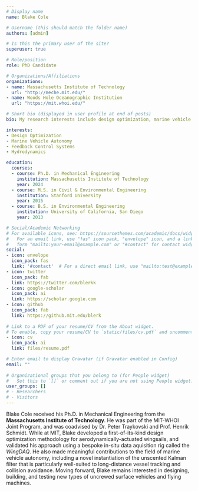 ```yaml
---
# Display name
name: Blake Cole

# Username (this should match the folder name)
authors: [admin]

# Is this the primary user of the site?
superuser: true

# Role/position
role: PhD Candidate

# Organizations/Affiliations
organizations:
- name: Massachusetts Institute of Technology
  url: "http://meche.mit.edu/"
- name: Woods Hole Oceanographic Institution
  url: "https://mit.whoi.edu/"

# Short bio (displayed in user profile at end of posts)
bio: My research interests include design optimization, marine vehicle autonomy, hydrodynamics, and control.

interests:
- Design Optimization
- Marine Vehicle Autonomy
- Feedback Control Systems
- Hydrodynamics

education:
  courses:
  - course: Ph.D. in Mechanical Engineering
    institution: Massachusetts Institute of Technology
    year: 2024
  - course: M.S. in Civil & Environmental Engineering
    institution: Stanford University
    year: 2015
  - course: B.S. in Environmental Engineering
    institution: University of California, San Diego
    year: 2013

# Social/Academic Networking
# For available icons, see: https://sourcethemes.com/academic/docs/widgets/#icons
#   For an email link, use "fas" icon pack, "envelope" icon, and a link in the
#   form "mailto:your-email@example.com" or "#contact" for contact widget.
social:
- icon: envelope
  icon_pack: fas
  link: '#contact'  # For a direct email link, use "mailto:test@example.org".
- icon: twitter
  icon_pack: fab
  link: https://twitter.com/blerkk
- icon: google-scholar
  icon_pack: ai
  link: https://scholar.google.com
- icon: github
  icon_pack: fab
  link: https://github.mit.edu/blerk
  
# Link to a PDF of your resume/CV from the About widget.
# To enable, copy your resume/CV to `static/files/cv.pdf` and uncomment the lines below.  
- icon: cv
  icon_pack: ai
  link: files/resume.pdf

# Enter email to display Gravatar (if Gravatar enabled in Config)
email: ""
  
# Organizational groups that you belong to (for People widget)
#   Set this to `[]` or comment out if you are not using People widget.  
user_groups: []
# - Researchers
# - Visitors
---
```


Blake Cole received his Ph.D. in Mechanical Engineering from the **Massachusetts Institute of Technology**.  He was part of the MIT-WHOI Joint Program, and was coadvised by Dr. Peter Traykovski and Prof. Henrik Schmidt.  While at MIT, Blake developed a first-of-its-kind design optimization methodology for aerodynamically-actuated wingsails, and validated his approach using a bespoke in-situ data aquisition rig called the _WingDAQ_.  He also made meaningful contributions to the field of marine vehicle autonomy, including a novel instantiation of the unscented Kalman filter that is particularly well-suited to long-distance vessel tracking and collision avoidance.  Moving forward, Blake remains interested in designing, building, and testing new types of uncrewed surface vehicles and flying machines.
